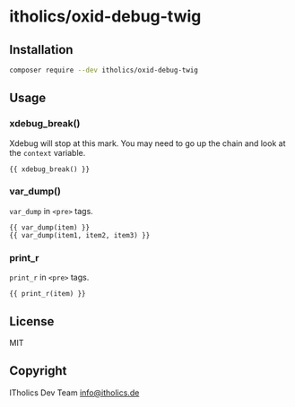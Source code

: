 # itholics/oxid-debug-twig




## Installation

```bash
composer require --dev itholics/oxid-debug-twig
```

## Usage

### xdebug_break()
Xdebug will stop at this mark. You may need to go up the chain and look at the `context` variable.
```twig
{{ xdebug_break() }}
```

### var_dump()
`var_dump` in `<pre>` tags.
```twig
{{ var_dump(item) }}
{{ var_dump(item1, item2, item3) }}
```

### print_r
`print_r` in `<pre>` tags.
```twig
{{ print_r(item) }}
```

## License

MIT


## Copyright

ITholics Dev Team <info@itholics.de>